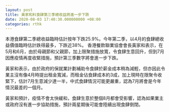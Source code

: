 ```yaml
---
layout: post
title: 黃家和料食肆第三季總收益將進一步下跌
date: 2020-08-03 17:40:30.000000000 +08:00
categories: rthk
---
```


本港食肆第二季總收益臨時估計按年下跌25.9%。今年第二季，以4月的食肆總收益價值臨時估計跌得最多，下跌近38%。 香港餐飲聯業協會會長黃家和表示，在5月和6月，由於母親節和父親節，加上限聚措施放寬，令食肆生意回升，但到7月因應疫情再度收緊措施，預計第三季數字將會進一步下跌。

黃家和表示，由於政府的保就業計劃補助令食肆於薪金成本稍為減輕，但亦因此令業主沒有像4月時提出租金寬減，而租金佔食肆成本約3成，加上現時在限聚令收緊下，估計7月生意減少達一半，中式食肆情況可能更嚴重，認為7月將會是今年情況最差的一個月。

黃家和預計，疫情不會太快緩和，食肆生意於整個8月都會受影響，認為如果業主或政府沒有進一步協助措施，預計兩星期後可能會陸續出現食肆倒閉。
